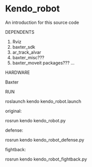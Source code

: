 # Kendo_robot
An introduction for this source code

DEPENDENTS

1. Rviz
2. baxter_sdk
3. ar_track_alvar
4. baxter_misc???
5. baxter_moveit packages???
...

HARDWARE

Baxter

RUN

roslaunch kendo kendo_robot.launch 

original:

rosrun kendo kendo_robot.py

defense:

rosrun kendo kendo_robot_defense.py

fightback:

rosrun kendo kendo_robot_fightback.py

